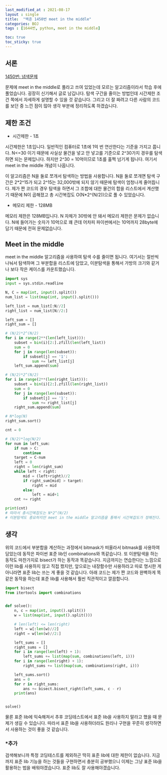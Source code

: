 ```yaml
---
last_modified_at : 2021-08-17
layout : single
title:  "백준 1450번 meet in the middle"
categories: BOJ
tags : [1644번, python, meet in the middle]

toc: true
toc_sticky: true
---
```

## 서론
<a href='https://www.acmicpc.net/problem/1450'>1450번: 냅색문제</a>

문제에 meet in the middle로 풀라고 쓰여 있었는데 모르는 알고리즘이라서 학습 후에 풀었습니다. 굉장히 신기해서 글로 남깁니다. 탐색 구간을 줄이는 방법인데 시간제한 조건 쪽에서 자세하게 설명할 수 있을 것 같습니다. 그리고 더 잘 짜려고 다른 사람의 코드를 보던 중 느낀 점이 많아 생각 부분에 정리하도록 하겠습니다.

## 제한 조건
<ul>
  <li>시간제한 - 1초</li>
</ul>
시간제한은 1초입니다. 일반적인 컴퓨터로 1초에 1억 번 연산한다는 기준을 가지고 풉니다. N<=30 이기 때문에 사실상 물건을 넣고 안 넣고를 기준으로 2^30가지 경우를 탐색하면 되는 문제입니다. 하지만 2^30 = 10억이므로 1초를 훌쩍 넘기게 됩니다. 여기서 meet in the middle 개념이 나옵니다.  

이 알고리즘은 N을 둘로 쪼개서 탐색하는 방법을 사용합니다. N을 둘로 쪼개면 탐색 구간은 2*2^15가 되고 2^15는 32,000밖에 되지 않기 때문에 탐색이 엄청나게 줄어듭니다. 제가 짠 코드의 경우 탐색을 하면서 그 조합에 대한 물건의 합을 리스트에서 계산했기 때문에 N이 곱해졌고 총 시간복잡도 O(N\*2^(N/2))으로 풀 수 있었습니다.
<ul>
  <li>메모리 제한 - 128MB</li>
</ul>
메모리 제한은 128MB입니다. N 자체가 30밖에 안 돼서 메모리 제한은 문제가 없습니다. N에 들어가는 숫자가 10억으로 꽤 큰데 어차피 파이썬에서는 10억까지 28byte에 담기 때문에 전혀 문제없습니다.

## Meet in the middle
meet in the middle 알고리즘을 사용하여 탐색 수를 줄이면 됩니다. 여기서는 절반씩 나눠서 탐색하며 그 부분합을 리스트에 담았고, 이분탐색을 통해서 가방의 크기와 같거나 보다 작은 케이스를 카운트했습니다.
```python
import sys
input = sys.stdin.readline

N, C = map(int, input().split())
num_list = list(map(int, input().split()))

left_list = num_list[:N//2]
right_list = num_list[N//2:]

left_sum = []
right_sum = []

# (N/2)*2^(N/2)
for i in range(2**(len(left_list))):
    subset = bin(i)[2:].zfill(len(left_list))
    sum = 0
    for j in range(len(subset)):
        if subset[j] == '1':
            sum += left_list[j]
    left_sum.append(sum)

# (N/2)*2^(N/2)
for i in range(2**(len(right_list))):
    subset = bin(i)[2:].zfill(len(right_list))
    sum = 0
    for j in range(len(subset)):
        if subset[j] == '1':
            sum += right_list[j]
    right_sum.append(sum)

# N*log(N)
right_sum.sort()

cnt = 0

# (N/2)*log(N/2)
for num in left_sum:
    if num > C:
        continue
    target = C-num
    left = 0
    right = len(right_sum)
    while left < right:
        mid = (left+right)//2
        if right_sum[mid] > target:
            right = mid
        else:
            left = mid+1
    cnt += right

print(cnt)
# 따라서 총시간복잡도는 N*2^(N/2)
# 이분탐색도 중요하지만 meet in the middle 알고리즘을 통해서 시간복잡도가 정해진다.
```

## 생각
위의 코드에서 부분합을 계산하는 과정에서 bitmask가 떠올라서 bitmask를 사용하여 담았는데 동작은 파이썬 표준 lib인 combinations와 똑같습니다. 또 이분탐색을 하는 동작도 마찬가지로 bisect가 하는 동작과 똑같습니다. 지금까지는 연습한다는 느낌으로 이런 lib를 사용하지 않고 직접 짰지만, 앞으로는 내장함수만 사용하라고 따로 명시한 게 아니라면 표준 lib는 쓰는 게 좋을 것 같습니다. 아래 코드는 제가 짠 코드와 완벽하게 똑같은 동작을 하는데 표준 lib를 사용해서 훨씬 직관적이고 깔끔합니다.
```python
import bisect
from itertools import combinations


def solve():
    n, c = map(int, input().split())
    w = list(map(int, input().split()))

    # len(left) <= len(right)
    left = w[:len(w)//2]
    right = w[len(w)//2:]

    left_sums = []
    right_sums = []
    for i in range(len(left) + 1):
        left_sums += list(map(sum, combinations(left, i)))
    for i in range(len(right) + 1):
        right_sums += list(map(sum, combinations(right, i)))

    left_sums.sort()
    ans = 0
    for r in right_sums:
        ans += bisect.bisect_right(left_sums, c - r)
    print(ans)


solve()
```
물론 표준 lib에 익숙해져서 추후 코딩테스트에서 표준 lib을 사용하지 말라고 했을 때 문제가 생길 수 있습니다. 따라서 표준 lib을 사용하더라도 원리나 구현을 꾸준히 생각하면서 사용하는 것이 좋을 것 같습니다.

### *추가
검색해보니까 특정 코딩테스트를 제외하곤 딱히 표준 lib에 대한 제한이 없습니다. 지금까지 표준 lib 기능을 하는 것들을 구현하면서 충분히 공부했으니 이제는 그냥 표준 lib을 활용하는 법을 배워야겠습니다. 표준 lib도 잘 사용해야겠습니다.
